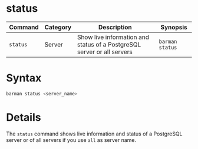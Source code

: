 # status

|**Command** | **Category** |  **Description**| **Synopsis**|
|------------|--------------|-----------------|----------|
|`status`|Server|Show live information and status of a PostgreSQL server or all servers|`barman status`|

# Syntax
```bash
barman status <server_name>
```

# Details

The `status` command shows live information and status of a PostgreSQL server or of all servers if you use `all` as server name.
